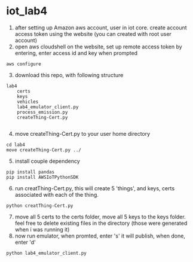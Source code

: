 # iot_lab4
1. after setting up Amazon aws account, user in iot core. create account access token using the website (you can created with root user account)
2. open aws cloudshell on the website, set up remote access token by entering, enter access id and key when prompted
```
aws configure
```
3. download this repo, with following structure
```
lab4
    certs
    keys
    vehicles
    lab4_emulator_client.py
    process_emission.py
    createThing-Cert.py
    
```
4. move createThing-Cert.py to your user home directory
```
cd lab4
move createThing-Cert.py ../
```
5. install couple dependency
```
pip install pandas
pip install AWSIoTPythonSDK
```
6. run creatThing-Cert.py, this will create 5 'things', and keys, certs associated with each of the thing.
```
python creatThing-Cert.py
```
7. move all 5 certs to the certs folder, move all 5 keys to the keys folder. feel free to delete existing files in the directory (those were generated when i was running it)
8. now run emulator, when promted, enter 's' it will publish, when done, enter 'd'
```
python lab4_emulator_client.py
```
